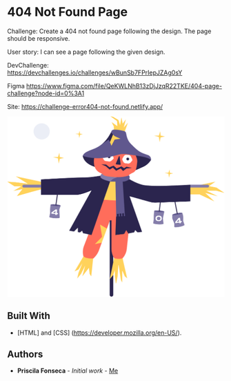 # 404 Not Found Page

Challenge: Create a 404 not found page following the design. The page should be responsive.

User story: I can see a page following the given design.

DevChallenge: https://devchallenges.io/challenges/wBunSb7FPrIepJZAg0sY

Figma https://www.figma.com/file/QeKWLNhB13zDjJzqR22TKE/404-page-challenge?node-id=0%3A1

Site: https://challenge-error404-not-found.netlify.app/

![](header.jpg)

## Built With

* [HTML] and [CSS] (https://developer.mozilla.org/en-US/).

## Authors

* **Priscila Fonseca** - *Initial work* - [Me](https://www.linkedin.com/in/pri-oliveira-fonseca/)
